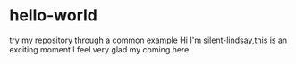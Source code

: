 # hello-world
try my repository through a common example
Hi I'm silent-lindsay,this is an exciting moment
I feel very glad my coming here
